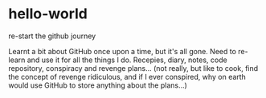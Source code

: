 # hello-world
re-start the github journey

Learnt a bit about GitHub once upon a time, but it's all gone.
Need to re-learn and use it for all the things I do.
Recepies, diary, notes, code repository, conspiracy and revenge plans... 
(not really, but like to cook, find the concept of revenge ridiculous, 
and if I ever conspired, why on earth would use GitHub to store anything about the plans...)
